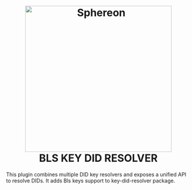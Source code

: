 <!--suppress HtmlDeprecatedAttribute -->
<h1 align="center">
  <br>
  <a href="https://www.sphereon.com"><img src="https://sphereon.com/content/themes/sphereon/assets/img/logo.svg" alt="Sphereon" width="400"></a>
  <br>BLS KEY DID RESOLVER
  <br>
</h1>

This plugin combines multiple DID key resolvers and exposes a unified API to resolve DIDs. 
It adds Bls keys support to key-did-resolver package.
